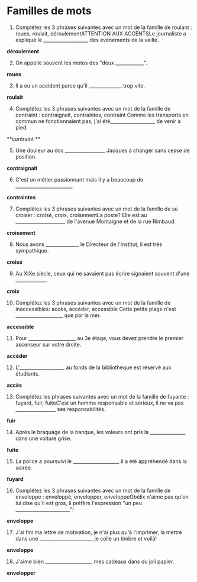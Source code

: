 # Familles de mots

1. Complétez les 3 phrases suivantes avec un mot de la famille de roulant : roues, roulait, déroulementATTENTION AUX ACCENTSLe journaliste a expliqué le ___________________ des événements de la veille.


**déroulement**



2. On appelle souvent les motos des "deux ____________".

**roues**

3. Il a eu un accident parce qu'il ______________ trop vite.


**roulait**

4. Complétez les 3 phrases suivantes avec un mot de la famille de contraint : contraignait, contraintes, contraint  Comme les transports en commun ne fonctionnaient pas, j'ai été___________________ de venir à pied.


**contraint ** 


5. Une douleur au dos _________________ Jacques à changer sans cesse de position.

**contraignait**

6. C'est un métier passionnant mais il y a beaucoup de ________________________.

**contraintes**

7. Complétez les 3 phrases suivantes avec un mot de la famille de se croiser : croisé, croix, croisementLa poste? Elle est au _____________________ de l'avenue Montaigne et de la rue Rimbaud.

**croisement**


8. Nous avons ______________ le Directeur de l'Institut, il est très sympathique.

**croisé**

9. Au XIXe siècle, ceux qui ne savaient pas écrire signaient souvent d'une _____________.


**croix**

10. Complétez les 3 phrases suivantes avec un mot de la famille de inaccessibles: accès, accéder, accessible 
Cette petite plage n'est ____________________ que par la mer.


**accessible**

11. Pour ____________________ au 3e étage, vous devez prendre le premier ascenseur sur votre droite.


**accéder**

12. L'___________________ au fonds de la bibliothèque est réservé aux étudiants.

**accès**

13. Complétez les phrases suivantes avec un mot de la famille de fuyante : fuyard, fuir, fuiteC'est un homme responsable et sérieux, il ne va pas _________________ ses responsabilités.


**fuir**


14. Après le braquage de la banque, les voleurs ont pris la _______________ dans une voiture grise.

**fuite**

15. La police a poursuivi le ___________________, il a été appréhendé dans la soirée.


**fuyard**

16. Complétez les 3 phrases suivantes avec un mot de la famille de enveloppe : enveloppé, envelopper, enveloppeObélix n'aime pas qu'on lui dise qu'il est gros, il préfère l'expression "un peu _______________________"!


**enveloppe**


17. J'ai fini ma lettre de motivation, je n'ai plus qu'à l'imprimer, la mettre dans une ______________________, je colle un timbre et voilà!

**enveloppe**

18. J'aime bien ____________________ mes cadeaux dans du joli papier.


**envelopper**
